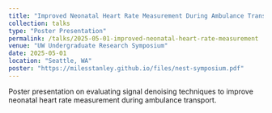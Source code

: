 ```yaml
---
title: "Improved Neonatal Heart Rate Measurement During Ambulance Transport"
collection: talks
type: "Poster Presentation"
permalink: /talks/2025-05-01-improved-neonatal-heart-rate-measurement
venue: "UW Undergraduate Research Symposium"
date: 2025-05-01
location: "Seattle, WA"
poster: "https://milesstanley.github.io/files/nest-symposium.pdf"
---
```


Poster presentation on evaluating signal denoising techniques to improve neonatal heart rate measurement during ambulance transport.
